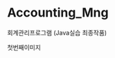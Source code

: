 # Accounting_Mng
회계관리프로그램 (Java실습 최종작품)

<p>첫번째이미지</p>
<img src="test.img/01.경로와 엑셀파일명, 각 시트명 입력.jpg>
